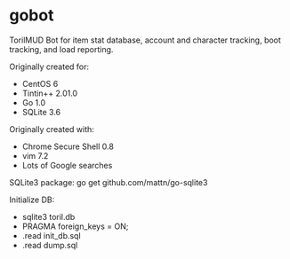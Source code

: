 gobot
=====

TorilMUD Bot for item stat database, account and character tracking, boot tracking, and load reporting.

Originally created for:

* CentOS 6
* Tintin++ 2.01.0
* Go 1.0
* SQLite 3.6

Originally created with:

* Chrome Secure Shell 0.8
* vim 7.2
* Lots of Google searches

SQLite3 package: go get github.com/mattn/go-sqlite3

Initialize DB:

* sqlite3 toril.db
* PRAGMA foreign_keys = ON;
* .read init_db.sql
* .read dump.sql
